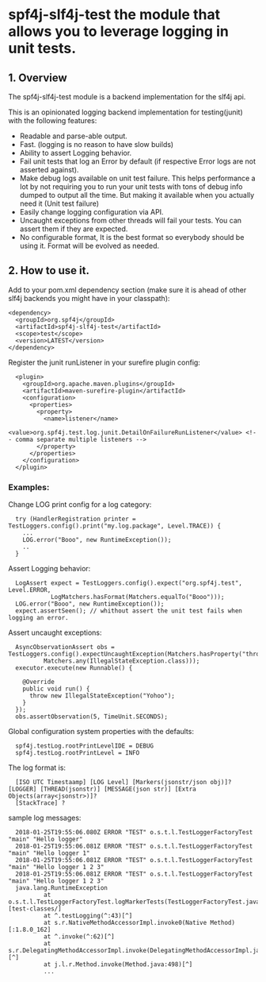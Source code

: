 # spf4j-slf4j-test the module that allows you to leverage logging in unit tests.

## 1. Overview

 The spf4j-slf4j-test module is a backend implementation for the slf4j api.

 This is an opinionated logging backend implementation for testing(junit) with the following features:

 *  Readable and parse-able output.
 *  Fast. (logging is no reason to have slow builds)
 *  Ability to assert Logging behavior.
 *  Fail unit tests that log an Error by default (if respective Error logs are not asserted against).
 *  Make debug logs available on unit test failure. This helps performance a lot by not requiring you to run your unit tests
with tons of debug info dumped to output all the time. But making it available when you actually need it (Unit test failure)
 *  Easily change logging configuration via API.
 *  Uncaught exceptions from other threads will fail your tests. You can assert them if they are expected.
 *  No configurable format, It is the best format so everybody should be using it. Format will be evolved as needed.

## 2. How to use it.

 Add to your pom.xml dependency section (make sure it is ahead of other slf4j backends you might have in your classpath):

    <dependency>
      <groupId>org.spf4j</groupId>
      <artifactId>spf4j-slf4j-test</artifactId>
      <scope>test</scope>
      <version>LATEST</version>
    </dependency>

 Register the junit runListener in your surefire plugin config:

      <plugin>
        <groupId>org.apache.maven.plugins</groupId>
        <artifactId>maven-surefire-plugin</artifactId>
        <configuration>
          <properties>
            <property>
              <name>listener</name>
              <value>org.spf4j.test.log.junit.DetailOnFailureRunListener</value> <!-- comma separate multiple listeners -->
            </property>
          </properties>
        </configuration>
      </plugin>

### Examples:

 Change LOG print config for a log category:

      try (HandlerRegistration printer = TestLoggers.config().print("my.log.package", Level.TRACE)) {
        ...
        LOG.error("Booo", new RuntimeException());
        ..
      }

 Assert Logging behavior:

      LogAssert expect = TestLoggers.config().expect("org.spf4j.test", Level.ERROR,
                LogMatchers.hasFormat(Matchers.equalTo("Booo")));
      LOG.error("Booo", new RuntimeException());
      expect.assertSeen(); // whithout assert the unit test fails when logging an error.

 Assert uncaught exceptions:

      AsyncObservationAssert obs = TestLoggers.config().expectUncaughtException(Matchers.hasProperty("throwable",
              Matchers.any(IllegalStateException.class)));
      executor.execute(new Runnable() {

        @Override
        public void run() {
          throw new IllegalStateException("Yohoo");
        }
      });
      obs.assertObservation(5, TimeUnit.SECONDS);

 Global configuration system properties with the defaults:

      spf4j.testLog.rootPrintLevelIDE = DEBUG
      spf4j.testLog.rootPrintLevel = INFO


 The log format is:

      [ISO UTC Timestaamp] [LOG Level] [Markers(jsonstr/json obj)]? [LOGGER] [THREAD(jsonstr)] [MESSAGE(json str)] [Extra Objects(array<jsonstr>)]?
      [StackTrace] ?

 sample log messages:

      2018-01-25T19:55:06.080Z ERROR "TEST" o.s.t.l.TestLoggerFactoryTest "main" "Hello logger"
      2018-01-25T19:55:06.081Z ERROR "TEST" o.s.t.l.TestLoggerFactoryTest "main" "Hello logger 1"
      2018-01-25T19:55:06.081Z ERROR "TEST" o.s.t.l.TestLoggerFactoryTest "main" "Hello logger 1 2 3"
      2018-01-25T19:55:06.081Z ERROR "TEST" o.s.t.l.TestLoggerFactoryTest "main" "Hello logger 1 2 3"
      java.lang.RuntimeException
              at o.s.t.l.TestLoggerFactoryTest.logMarkerTests(TestLoggerFactoryTest.java:116)[test-classes/]
              at ^.testLogging(^:43)[^]
              at s.r.NativeMethodAccessorImpl.invoke0(Native Method)[:1.8.0_162]
              at ^.invoke(^:62)[^]
              at s.r.DelegatingMethodAccessorImpl.invoke(DelegatingMethodAccessorImpl.java:43)[^]
              at j.l.r.Method.invoke(Method.java:498)[^]
              ...
